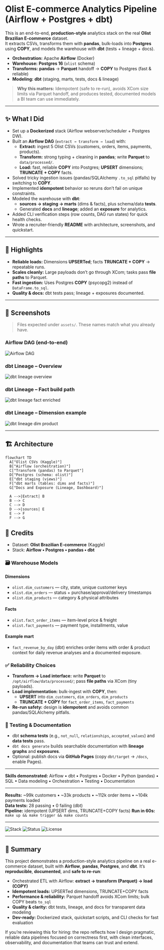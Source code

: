 # Olist E-commerce Analytics Pipeline (Airflow + Postgres + dbt)

This is an end-to-end, **production-style** analytics stack on the real **Olist Brazilian E-commerce** dataset.  
It extracts CSVs, transforms them with **pandas**, bulk-loads into **Postgres** using **COPY**, and models the warehouse with **dbt** (tests + lineage + docs).

- **Orchestration:** Apache **Airflow** (Docker)
- **Warehouse:** **Postgres 16** (`olist` schema)
- **Transforms:** **pandas** → **Parquet** handoff → **COPY** to Postgres (fast & reliable)
- **Modeling:** **dbt** (staging, marts, tests, docs & lineage)

> **Why this matters:** Idempotent (safe to re-run), avoids XCom size limits via Parquet handoff, and produces tested, documented models a BI team can use immediately.

---

## ✨ What I Did

- Set up a **Dockerized** stack (Airflow webserver/scheduler + Postgres DW).
- Built an **Airflow DAG** (`extract → transform → load`) with:
  - **Extract:** ingest 5 Olist CSVs (customers, orders, items, payments, products).
  - **Transform:** strong typing + cleaning in **pandas**; write **Parquet** to `data/processed/`.
  - **Load:** fast, reliable **COPY** into Postgres; **UPSERT** dimensions; **TRUNCATE + COPY** facts.
- Solved tricky ingestion issues (pandas/SQLAlchemy `.to_sql` pitfalls) by switching to **COPY**.
- Implemented **idempotent** behavior so reruns don’t fail on unique constraints.
- Modeled the warehouse with **dbt**:
  - **sources → staging → marts** (dims & facts), plus schema/data **tests**.
  - Generated **docs** and **lineage**; added an **exposure** for analytics.
- Added CLI verification steps (row counts, DAG run states) for quick health checks.
- Wrote a recruiter-friendly **README** with architecture, screenshots, and quickstart.

---

## 🔎 Highlights

- **Reliable loads:** Dimensions **UPSERTed**; facts **TRUNCATE + COPY** → repeatable runs.
- **Scales cleanly:** Large payloads don’t go through XCom; tasks pass **file paths** to Parquet.
- **Fast ingestion:** Uses Postgres **COPY** (psycopg2) instead of `DataFrame.to_sql`.
- **Quality & docs:** dbt tests pass; lineage + exposures documented.

---

## 📸 Screenshots

> Files expected under `assets/`. These names match what you already have.

### Airflow DAG (end-to-end)
![Airflow DAG](assets/airflow_dag.jpeg)

### dbt Lineage – Overview
![dbt lineage overview](assets/dbt_lineage_overview.jpeg)

### dbt Lineage – Fact build path
![dbt lineage fact enriched](assets/dbt_lineage_fact_enriched.jpeg)

### dbt Lineage – Dimension example
![dbt lineage dim product](assets/dbt_lineage_dim_product.jpeg)

---

## 🏗️ Architecture

```mermaid
flowchart TD
  A["Olist CSVs (Kaggle)"]
  B["Airflow (orchestration)"]
  C["Transform (pandas) to Parquet"]
  D["Postgres (schema: olist)"]
  E["dbt staging (views)"]
  F["dbt marts (tables: dims and facts)"]
  G["Docs and Exposure (Lineage, Dashboard)"]

  A -->|Extract| B
  B --> C
  C --> D
  D -->|sources| E
  E --> F
  F --> G
```

## 🙌 Credits

- Dataset: **Olist Brazilian E-commerce** (Kaggle)  
- Stack: **Airflow • Postgres • pandas • dbt**

### 🗃️ Warehouse Models

#### Dimensions
- `olist.dim_customers` — city, state, unique customer keys  
- `olist.dim_orders` — status + purchase/approval/delivery timestamps  
- `olist.dim_products` — category & physical attributes  

#### Facts
- `olist.fact_order_items` — item-level price & freight  
- `olist.fact_payments` — payment type, installments, value  

#### Example mart
- `fact_revenue_by_day` (dbt) enriches order items with order & product context for daily revenue analyses and a documented exposure.

### ✅ Reliability Choices
- **Transform → Load interface:** write **Parquet** to `/opt/airflow/data/processed/`; pass **file paths** via XCom (tiny payloads).
- **Load implementation:** bulk-ingest with **COPY**, then:
  - **UPSERT** into `dim_customers`, `dim_orders`, `dim_products`
  - **TRUNCATE + COPY** for `fact_order_items`, `fact_payments`
- **Re-run safety:** design is **idempotent** and avoids common pandas/SQLAlchemy pitfalls.

### 🧪 Testing & Documentation
- dbt **schema tests** (e.g., `not_null`, `relationships`, `accepted_values`) and **data tests** pass.
- `dbt docs generate` builds searchable documentation with **lineage graphs** and **exposures**.
- Optional: publish docs via **GitHub Pages** (copy `dbt/target` → `/docs`, enable Pages).

---

**Skills demonstrated:** Airflow • dbt • Postgres • Docker • Python (pandas) • SQL • Data modeling • Orchestration • Testing • Documentation

---

**Results:** ~99k customers • ~33k products • ~112k order items • ~104k payments loaded  
**Data tests:** 28 passing • 0 failing (dbt)  
**Pipeline:** idempotent (UPSERT dims, TRUNCATE+COPY facts)
**Run in 60s:** `make up && make trigger && make counts`

---

![Stack](https://img.shields.io/badge/stack-Airflow%20%7C%20dbt%20%7C%20Postgres%20%7C%20Docker-black)
![Status](https://img.shields.io/badge/status-active-brightgreen)
![License](https://img.shields.io/badge/license-MIT-blue)

---


## 🏁 Summary

This project demonstrates a production-style analytics pipeline on a real e-commerce dataset, built with **Airflow**, **pandas**, **Postgres**, and **dbt**. It’s **reproducible**, **documented**, and **safe to re-run**:

- Orchestrated ETL with Airflow: **extract → transform (Parquet) → load (COPY)**
- **Idempotent loads:** UPSERTed dimensions, TRUNCATE+COPY facts
- **Performance & reliability:** Parquet handoff avoids XCom limits; bulk COPY beats `to_sql`
- **Quality & clarity:** dbt tests, lineage, and docs for transparent data modeling
- **Dev-ready:** Dockerized stack, quickstart scripts, and CLI checks for fast evaluation

If you’re reviewing this for hiring: the repo reflects how I design pragmatic, reliable data pipelines focused on correctness first, with clean interfaces, observability, and documentation that teams can trust and extend.
